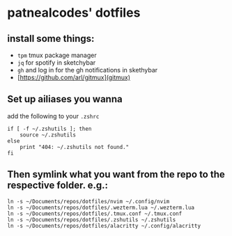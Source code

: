 # patnealcodes' dotfiles

## install some things:

- `tpm` tmux package manager
- `jq` for spotify in sketchybar
- `gh` and log in for the gh notifications in skethybar
- [https://github.com/arl/gitmux](gitmux)

## Set up ailiases you wanna

add the following to your `.zshrc`

```
if [ -f ~/.zshutils ]; then
    source ~/.zshutils
else
    print "404: ~/.zshutils not found."
fi
```

## Then symlink what you want from the repo to the respective folder. e.g.:

```
ln -s ~/Documents/repos/dotfiles/nvim ~/.config/nvim
ln -s ~/Documents/repos/dotfiles/.wezterm.lua ~/.wezterm.lua
ln -s ~/Documents/repos/dotfiles/.tmux.conf ~/.tmux.conf
ln -s ~/Documents/repos/dotfiles/.zshutils ~/.zshutils
ln -s ~/Documents/repos/dotfiles/alacritty ~/.config/alacritty
```
